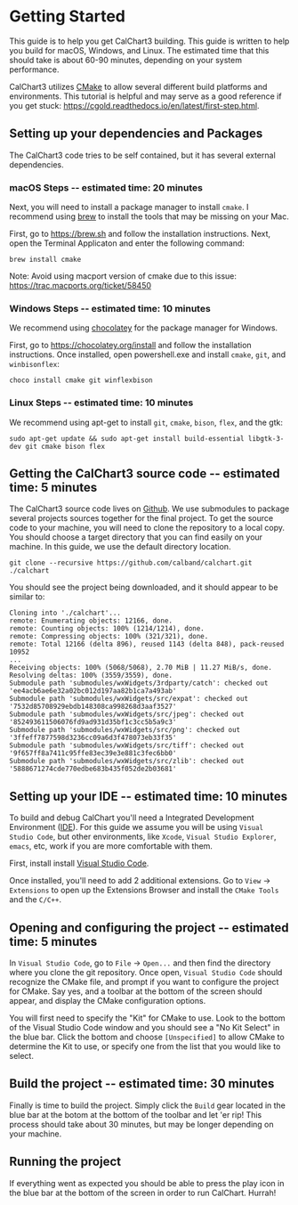 # Getting Started

This guide is to help you get CalChart3 building.  This guide is written to help you build for macOS, Windows, and Linux.  The estimated time that this should take is about 60-90 minutes, depending on your system performance.

CalChart3 utilizes [CMake](https://cmake.org) to allow several different build platforms and environments.  This tutorial is helpful and may serve as a good reference if you get stuck: https://cgold.readthedocs.io/en/latest/first-step.html.

## Setting up your dependencies and Packages

The CalChart3 code tries to be self contained, but it has several external dependencies.

### macOS Steps -- estimated time: 20 minutes

Next, you will need to install a package manager to install `cmake`. I recommend using [brew](https://brew.sh) to install the tools that may be missing on your Mac.

First, go to https://brew.sh and follow the installation instructions.  Next, open the Terminal Applicaton and enter the following command:

```
brew install cmake
```

Note:
Avoid using macport version of cmake due to this issue:
https://trac.macports.org/ticket/58450

### Windows Steps -- estimated time: 10 minutes

We recommend using [chocolatey](https://chocolatey.org) for the package manager for Windows.  

First, go to https://chocolatey.org/install and follow the installation instructions.  Once installed, open powershell.exe and install `cmake`, `git`, and `winbisonflex`:

```
choco install cmake git winflexbison
```

### Linux Steps -- estimated time: 10 minutes

We recommend using apt-get to install `git`, `cmake`, `bison`, `flex`, and the gtk:

```
sudo apt-get update && sudo apt-get install build-essential libgtk-3-dev git cmake bison flex
```

## Getting the CalChart3 source code -- estimated time: 5 minutes

The CalChart3 source code lives on [Github](https://github.com/calband/calchart).  We use submodules to package several projects sources together for the final project.  To get the source code to your machine, you will need to clone the repository to a local copy.  You should choose a target directory that you can find easily on your machine.  In this guide, we use the default directory location.

```
git clone --recursive https://github.com/calband/calchart.git ./calchart
```

You should see the project being downloaded, and it should appear to be similar to:
```
Cloning into './calchart'...
remote: Enumerating objects: 12166, done.
remote: Counting objects: 100% (1214/1214), done.
remote: Compressing objects: 100% (321/321), done.
remote: Total 12166 (delta 896), reused 1143 (delta 848), pack-reused 10952
...
Receiving objects: 100% (5068/5068), 2.70 MiB | 11.27 MiB/s, done.
Resolving deltas: 100% (3559/3559), done.
Submodule path 'submodules/wxWidgets/3rdparty/catch': checked out 'ee4acb6ae6e32a02bc012d197aa82b1ca7a493ab'
Submodule path 'submodules/wxWidgets/src/expat': checked out '7532d85708929ebdb148308ca998268d3aaf3527'
Submodule path 'submodules/wxWidgets/src/jpeg': checked out '852493611506076fd9ad931d35bf1c3cc5b5a9c3'
Submodule path 'submodules/wxWidgets/src/png': checked out '3ffeff7877598d3236cc09a6d3f478073eb33f35'
Submodule path 'submodules/wxWidgets/src/tiff': checked out '9f657ff8a7411c95ffe83ec39e3e881c3fec6bb0'
Submodule path 'submodules/wxWidgets/src/zlib': checked out '5888671274cde770edbe683b435f052de2b03681'
```


## Setting up your IDE -- estimated time: 10 minutes

To build and debug CalChart you'll need a Integrated Development Environment ([IDE](https://en.wikipedia.org/wiki/Integrated_development_environment)).  For this guide we assume you will be using `Visual Studio Code`, but other environments, like `Xcode`, `Visual Studio Explorer`, `emacs`, etc, work if you are more comfortable with them.

First, install install [Visual Studio Code](https://code.visualstudio.com).

Once installed, you'll need to add 2 additional extensions.  Go to `View` -> `Extensions` to open up the Extensions Browser and install the `CMake Tools` and the `C/C++`.


## Opening and configuring the project -- estimated time: 5 minutes

In `Visual Studio Code`, go to `File` -> `Open...` and then find the directory where you clone the git repository.  Once open, `Visual Studio Code` should recognize the CMake file, and prompt if you want to configure the project for CMake.  Say yes, and a toolbar at the bottom of the screen should appear, and display the CMake configuration options.

You will first need to specify the "Kit" for CMake to use.  Look to the bottom of the Visual Studio Code window and you should see a "No Kit Select" in the blue bar.  Click the bottom and choose `[Unspecified]` to allow CMake to determine the Kit to use, or specify one from the list that you would like to select.

## Build the project -- estimated time: 30 minutes

Finally is time to build the project.  Simply click the `Build` gear located in the blue bar at the botom at the bottom of the toolbar and let 'er rip!  This process should take about 30 minutes, but may be longer depending on your machine.
 
## Running the project

If everything went as expected you should be able to press the play icon in the blue bar at the bottom of the screen in order to run CalChart.  Hurrah!





